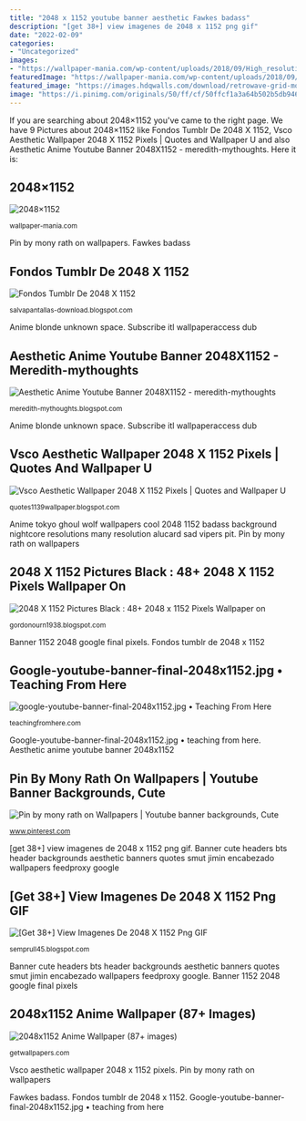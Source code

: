 ```yaml
---
title: "2048 x 1152 youtube banner aesthetic Fawkes badass"
description: "[get 38+] view imagenes de 2048 x 1152 png gif"
date: "2022-02-09"
categories:
- "Uncategorized"
images:
- "https://wallpaper-mania.com/wp-content/uploads/2018/09/High_resolution_wallpaper_background_ID_77700111195.jpg"
featuredImage: "https://wallpaper-mania.com/wp-content/uploads/2018/09/High_resolution_wallpaper_background_ID_77700111195.jpg"
featured_image: "https://images.hdqwalls.com/download/retrowave-grid-mountain-pb-2048x1152.jpg"
image: "https://i.pinimg.com/originals/50/ff/cf/50ffcf1a3a64b502b5db9463b0cddacf.jpg"
---
```


If you are searching about 2048×1152 you've came to the right page. We have 9 Pictures about 2048×1152 like Fondos Tumblr De 2048 X 1152, Vsco Aesthetic Wallpaper 2048 X 1152 Pixels | Quotes and Wallpaper U and also Aesthetic Anime Youtube Banner 2048X1152 - meredith-mythoughts. Here it is:

## 2048×1152

![2048×1152](https://wallpaper-mania.com/wp-content/uploads/2018/09/High_resolution_wallpaper_background_ID_77700111195.jpg "2048x1152 anime wallpaper (87+ images)")

<small>wallpaper-mania.com</small>

Pin by mony rath on wallpapers. Fawkes badass

## Fondos Tumblr De 2048 X 1152

![Fondos Tumblr De 2048 X 1152](https://i.pinimg.com/originals/50/ff/cf/50ffcf1a3a64b502b5db9463b0cddacf.jpg "Anime blonde unknown space")

<small>salvapantallas-download.blogspot.com</small>

Anime blonde unknown space. Subscribe itl wallpaperaccess dub

## Aesthetic Anime Youtube Banner 2048X1152 - Meredith-mythoughts

![Aesthetic Anime Youtube Banner 2048X1152 - meredith-mythoughts](https://wallpapercave.com/wp/wp6081456.png "Aesthetic anime youtube banner 2048x1152")

<small>meredith-mythoughts.blogspot.com</small>

Anime blonde unknown space. Subscribe itl wallpaperaccess dub

## Vsco Aesthetic Wallpaper 2048 X 1152 Pixels | Quotes And Wallpaper U

![Vsco Aesthetic Wallpaper 2048 X 1152 Pixels | Quotes and Wallpaper U](https://i.imgur.com/Wm0UcW5.jpg "Aesthetic anime youtube banner 2048x1152")

<small>quotes1139wallpaper.blogspot.com</small>

Anime tokyo ghoul wolf wallpapers cool 2048 1152 badass background nightcore resolutions many resolution alucard sad vipers pit. Pin by mony rath on wallpapers

## 2048 X 1152 Pictures Black : 48+ 2048 X 1152 Pixels Wallpaper On

![2048 X 1152 Pictures Black : 48+ 2048 x 1152 Pixels Wallpaper on](https://i.pinimg.com/originals/b2/28/77/b228772181dab7b4e223fd79e7e8425a.png "2048x1152 anime wallpaper (87+ images)")

<small>gordonourn1938.blogspot.com</small>

Banner 1152 2048 google final pixels. Fondos tumblr de 2048 x 1152

## Google-youtube-banner-final-2048x1152.jpg • Teaching From Here

![google-youtube-banner-final-2048x1152.jpg • Teaching From Here](https://teachingfromhere.com/wp-content/uploads/2013/10/google-youtube-banner-final-2048x1152-1024x576.jpg "Pin by mony rath on wallpapers")

<small>teachingfromhere.com</small>

Google-youtube-banner-final-2048x1152.jpg • teaching from here. Aesthetic anime youtube banner 2048x1152

## Pin By Mony Rath On Wallpapers | Youtube Banner Backgrounds, Cute

![Pin by mony rath on Wallpapers | Youtube banner backgrounds, Cute](https://i.pinimg.com/originals/ae/8d/a8/ae8da8c780388c5920687d75c22d4f73.jpg "Fawkes badass")

<small>www.pinterest.com</small>

[get 38+] view imagenes de 2048 x 1152 png gif. Banner cute headers bts header backgrounds aesthetic banners quotes smut jimin encabezado wallpapers feedproxy google

## [Get 38+] View Imagenes De 2048 X 1152 Png GIF

![[Get 38+] View Imagenes De 2048 X 1152 Png GIF](https://images.hdqwalls.com/download/retrowave-grid-mountain-pb-2048x1152.jpg "2048x1152 anime wallpaper (87+ images)")

<small>semprull45.blogspot.com</small>

Banner cute headers bts header backgrounds aesthetic banners quotes smut jimin encabezado wallpapers feedproxy google. Banner 1152 2048 google final pixels

## 2048x1152 Anime Wallpaper (87+ Images)

![2048x1152 Anime Wallpaper (87+ images)](http://getwallpapers.com/wallpaper/full/8/3/3/251558.jpg "Banner 1152 2048 google final pixels")

<small>getwallpapers.com</small>

Vsco aesthetic wallpaper 2048 x 1152 pixels. Pin by mony rath on wallpapers

Fawkes badass. Fondos tumblr de 2048 x 1152. Google-youtube-banner-final-2048x1152.jpg • teaching from here
